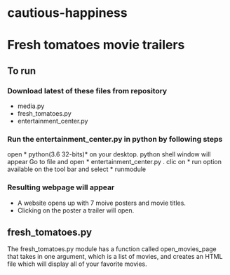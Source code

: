 # cautious-happiness
# Fresh tomatoes movie trailers
## To run

### Download latest of these files from repository
* media.py
* fresh_tomatoes.py
* entertainment_center.py

### Run the entertainment_center.py in python by following steps
 open * python(3.6 32-bits)* on your desktop.
 python shell window will appear
 Go to file and open * entertainment_center.py .
 clic on * run option available on the tool bar and select * runmodule


### Resulting webpage will appear 
* A website opens up with 7 moive posters and movie titles.
* Clicking on the poster a trailer will open.

## fresh_tomatoes.py
The fresh_tomatoes.py module has a function called open_movies_page that takes in one argument, which is a list of movies, and creates an HTML file which will display all of your favorite movies.
